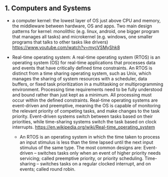 ## 1. Computers and Systems ##

- a computer kernel: the lowest layer of OS just above CPU and memory, the middleware between hardware, OS and apps. Two main design patterns for kernel: monolithic (e.g. linux, android, one bigger program that manages all tasks) and microkernel (e.g. windows, one smaller programs that talks to other tasks like drivers) https://www.youtube.com/watch?v=mycVSMyShk8

- Real-time operating system: A  real-time operating system (RTOS) is an operating system (OS) for real-time applications that processes data and events that have critically defined time constraints. An RTOS is distinct from a time sharing operating system, such as Unix, which manages the sharing of system resources with a scheduler, data buffers, or fixed task prioritization in a multitasking or multiprogramming environment. Processing time requirements need to be fully understood and bound rather than just kept as a minimum. All processing must occur within the defined constraints. Real-time operating systems are event-driven and preemptive, meaning the OS is capable of monitoring the relevant priority of competing tasks, and make changes to the task priority. Event-driven systems switch between tasks based on their priorities, while time-sharing systems switch the task based on clock interrupts. https://en.wikipedia.org/wiki/Real-time_operating_system
    - An RTOS is an operating system in which the time taken to process an input stimulus is less than the time lapsed until the next input stimulus of the same type.
    The most common designs are:
    Event-driven – switches tasks only when an event of higher priority needs servicing; called preemptive priority, or priority scheduling.
    Time-sharing – switches tasks on a regular clocked interrupt, and on events; called round robin.
 

